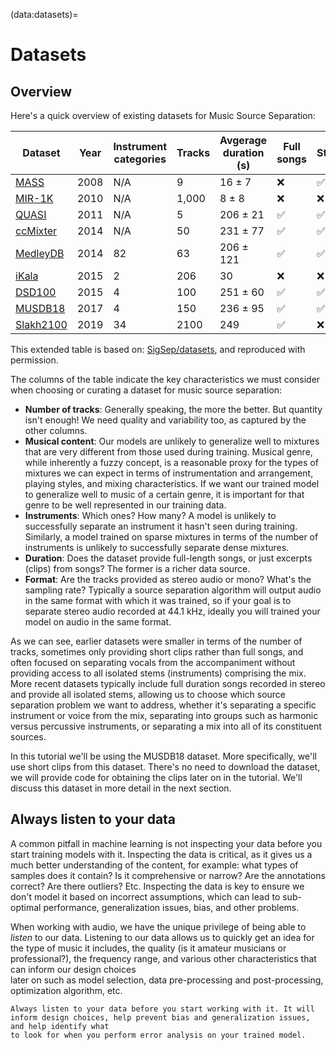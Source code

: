 (data:datasets)=
# Datasets

## Overview
Here's a quick overview of existing datasets for Music Source Separation:

| **Dataset** | **Year** |  **Instrument categories** | **Tracks** | **Avgerage duration (s)** | **Full songs** | **Stereo** |
| ----------  | -------- |  ------------------------- | ---------- | ------------------------- | -------------- | ---------- |
| [MASS](http://www.mtg.upf.edu/download/datasets/mass) | 2008 | N/A | 9 | 16 $\pm$ 7 | ❌ | ✅️ |
| [MIR-1K](https://sites.google.com/site/unvoicedsoundseparation/mir-1k) | 2010 | N/A | 1,000 | 8 $\pm$ 8 | ❌ | ❌ |
| [QUASI](http://www.tsi.telecom-paristech.fr/aao/en/2012/03/12/quasi/) | 2011 | N/A | 5 | 206 $\pm$ 21 | ✅ | ✅ |
| [ccMixter](http://www.loria.fr/~aliutkus/kam/)  | 2014 | N/A | 50 | 231 $\pm$ 77 | ✅ | ✅ |
| [MedleyDB](http://medleydb.weebly.com/) | 2014 | 82 | 63 | 206 $\pm$ 121 | ✅ | ✅ |
| [iKala](http://mac.citi.sinica.edu.tw/ikala/)  | 2015 |  2  | 206 | 30 | ❌ | ❌ |
| [DSD100](https://sigsep.github.io/datasets/dsd100.html)| 2015 | 4 | 100 | 251 $\pm$ 60 | ✅ | ✅ |
| [MUSDB18](https://sigsep.github.io/datasets/musdb.html) | 2017 | 4 | 150 | 236 $\pm$ 95 | ✅ | ✅ | 
| [Slakh2100](http://www.slakh.com/) | 2019 | 34 | 2100 | 249 | ✅ | ❌ |  
This extended table is based on: [SigSep/datasets](https://sigsep.github.io/datasets/), and reproduced with permission.

<!--- | [MUSDB18-HQ](https://sigsep.github.io/datasets/musdb.html) | 2019 | ? | ? | 150 | 236 $\pm$ 95 | ✅ | ✅ |)  # omitted since almost identical to MUSDB18 --->

The columns of the table indicate the key characteristics we must consider when choosing or curating a dataset for music source separation:
* **Number of tracks**: Generally speaking, the more the better. But quantity isn't enough! We need quality and variability too, as captured by 
the other columns.
* **Musical content**: Our models are unlikely to generalize well to mixtures that are very different from those used during training. Musical genre, while inherently a 
fuzzy concept, is a reasonable proxy for the types of mixtures we can expect in terms of instrumentation and arrangement, playing styles, and mixing characteristics. 
If we want our trained model to generalize well to music of a certain genre, it is important for that genre to be well represented in our training data.     
* **Instruments**: Which ones? How many? A model is unlikely to successfully separate an instrument it hasn't seen during training. Similarly, a model trained on sparse 
mixtures in terms of the number of instruments is unlikely to successfully separate dense mixtures.
* **Duration**: Does the dataset provide full-length songs, or just excerpts (clips) from songs? The former is a richer data source.
* **Format**: Are the tracks provided as stereo audio or mono? What's the sampling rate? Typically a source separation algorithm will output audio in the same format
with which it was trained, so if your goal is to separate stereo audio recorded at 44.1 kHz, ideally you will trained your model on audio in the same format. 

As we can see, earlier datasets were smaller in terms of the number of tracks, sometimes only providing short clips rather than full songs, and often focused on 
separating vocals from the accompaniment without providing access to all isolated stems (instruments) comprising the mix. More recent datasets typically include 
full duration songs recorded in stereo and provide all isolated stems, allowing us to choose which source separation problem we want to address, whether it's 
separating a specific instrument or voice from the mix, separating into groups such as harmonic versus percussive instruments, or separating a mix into all of 
its constituent sources.

In this tutorial we'll be using the MUSDB18 dataset. More specifically, we'll use short clips from this dataset. There's no need to download the dataset, we will provide
code for obtaining the clips later on in the tutorial. We'll discuss this dataset in more detail in the next section.


## Always listen to your data

A common pitfall in machine learning is not inspecting your data before you start training models with it. Inspecting the data is critical, as it gives us 
a much better understanding of the content, for example: what types of samples does it contain? Is it comprehensive or narrow? Are the annotations correct? 
Are there outliers? Etc. Inspecting the data is key to ensure we don't model it based on incorrect assumptions, which can lead to sub-optimal performance, 
generalization issues, bias, and other problems.

When working with audio, we have the unique privilege of being able to *listen* to our data. Listening to our data allows us to quickly get an idea for the type 
of music it includes, the quality (is it amateur musicians or professional?), the frequency range, and various other characteristics that can inform our design choices  
later on such as model selection, data pre-processing and post-processing, optimization algorithm, etc.

```{tip}
Always listen to your data before you start working with it. It will inform design choices, help prevent bias and generalization issues, and help identify what 
to look for when you perform error analysis on your trained model.  
``` 
